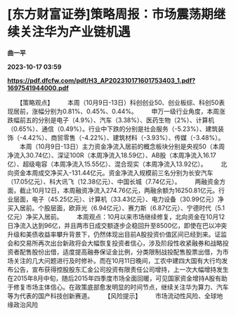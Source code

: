 # [东方财富证券]策略周报：市场震荡期继续关注华为产业链机遇
**曲一平**

**2023-10-17 03:59**

**https://pdf.dfcfw.com/pdf/H3_AP202310171601753403_1.pdf?1697541944000.pdf**

　　【策略观点】 　　本周（10月9日-13日）科创创业50、创业板综、科创50表现居前，涨幅分别为0.81%、0.45%、0.44%。 　　申万一级行业角度，本周涨跌幅前五的分别是电子（4.9%）、汽车（3.38%）、医药生物（2%）、计算机（0.65%）、通信（0.49%）。行业中下跌的分别是社会服务（-5.23%）、建筑装饰（-4.42%）、商贸零售（-4.22%）、建筑材料（-3.93%）、传媒（-3.48%）。 　　本周（10月9日-13日）主力资金净流入居前的概念板块分别是央视50（本周净流入30.74亿）、深证100R（本周净流入18.59亿）、AB股（本周净流入16.17亿）、超级电容（本周净流入15.55亿）、混合现实（本周净流入13.92亿）。 　　北向资金本周成交净买入-131.44亿元。资金净流入规模前三名分别为长安汽车（17.05亿元）、科大讯飞（12.38亿元）、中国长城（7.74亿元）。 　　两融资金方面，截止10月12日，本周融资净流入274.76亿元，两融余额为16250.81亿元。行业层面，电子（45.25亿元）、计算机（33.43亿元）、电力设备（30.99亿元）净买入居前。个股层面，欧菲光（6.94亿元）、赛力斯（6.87亿元）、宁德时代（5.1亿元）净买入居前。 　　本周观点：10月以来市场继续修复，北向资金在10月12日净流入达到96亿，并且两市日成交额逐步企稳回升至8500亿，即使在巴以冲突升级和美债收益率攀升背景下，仍然体现出目前A股投资价值区间已经到来。证监会和交易所再次出台新政将会大幅恢复投资者信心，涉及阶段性收紧融券和战略投资者配售股份出借，适度提高融券保证金比例，分类限制战投配售股票出借，为市场关注的几大问题进行及时修补。而在10月11日晚间，工农中建四大国有大行均发布公告，宣布获得控股股东汇金公司投资有限责任公司增持，上一次大幅增持发生在2015年8月中旬，随后2015年四季度市场全面回暖，可见国家资金增持A股有助于修复市场主体信心。在政策底部愈发明显的时间节点，继续关注华为算力、汽车等为代表的国产科技创新赛道。 　　【风险提示】 　　市场流动性风险、全球地缘政治风险